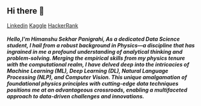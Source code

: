 ## Hi there 👋
[Linkedin](https://www.linkedin.com/in/himanshu-sekhar-panigrahi-4830a4255/)
[Kaggle](https://www.kaggle.com/himanshupanigrahi)
[HackerRank](https://www.hackerrank.com/himanshu86panig1)
##### Hello,I'm Himanshu Sekhar Panigrahi, As a dedicated Data Science student, I hail from a robust background in Physics—a discipline that has ingrained in me a profound understanding of analytical thinking and problem-solving. Merging the empirical skills from my physics tenure with the computational realm, I have delved deep into the intricacies of Machine Learning (ML), Deep Learning (DL), Natural Language Processing (NLP), and Computer Vision. This unique amalgamation of foundational physics principles with cutting-edge data techniques positions me at an advantageous crossroads, enabling a multifaceted approach to data-driven challenges and innovations.
